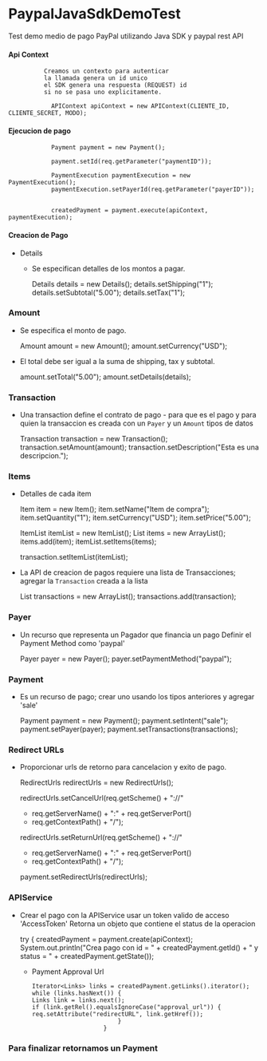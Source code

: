 # PaypalJavaSdkDemoTest
Test demo medio de pago PayPal utilizando Java SDK y paypal rest API 

#### Api Context
     
              Creamos un contexto para autenticar
              la llamada genera un id unico
              el SDK genera una respuesta (REQUEST) id 
              si no se pasa uno explicitamente.
             
                APIContext apiContext = new APIContext(CLIENTE_ID, CLIENTE_SECRET, MODO);
            
#### Ejecucion de pago
                
                Payment payment = new Payment();
          
                payment.setId(req.getParameter("paymentID"));
               
                PaymentExecution paymentExecution = new PaymentExecution();
                paymentExecution.setPayerId(req.getParameter("payerID"));


                createdPayment = payment.execute(apiContext, paymentExecution);
               
              
#### Creacion de Pago
                
* Details

    * Se especifican detalles de los montos a pagar.
                    
        Details details = new Details();
        details.setShipping("1");
        details.setSubtotal("5.00");
        details.setTax("1");

### Amount
                
* Se especifica el monto de pago.
                     
    Amount amount = new Amount();
    amount.setCurrency("USD");
                    
* El total debe ser igual a la suma de shipping, tax y subtotal.
                     
    amount.setTotal("5.00");
    amount.setDetails(details);

### Transaction
                 
* Una transaction define el contrato  de
    pago - para que es el pago y para quien
    la transaccion es creada con un 
    `Payer` y un  `Amount` tipos de datos
                   
    Transaction transaction = new Transaction();
    transaction.setAmount(amount);
    transaction.setDescription("Esta es una descripcion.");

### Items
                
* Detalles de cada item
                
    Item item = new Item();
    item.setName("Item de compra");
    item.setQuantity("1");
    item.setCurrency("USD");
    item.setPrice("5.00");
                
    ItemList itemList = new ItemList();
    List<Item> items = new ArrayList<Item>();
    items.add(item);
    itemList.setItems(items);

    transaction.setItemList(itemList);


* La API de creacion de pagos requiere una lista de
    Transacciones; agregar la `Transaction` creada
    a la lista
                
    List<Transaction> transactions = new ArrayList();
    transactions.add(transaction);

### Payer
                
* Un recurso que representa un Pagador que financia un pago
    Definir el Payment Method
    como 'paypal'
                
    Payer payer = new Payer();
    payer.setPaymentMethod("paypal");

### Payment
                
* Es un recurso de pago; crear uno usando
los tipos anteriores y agregar 'sale' 
               
    Payment payment = new Payment();
    payment.setIntent("sale");
    payment.setPayer(payer);
    payment.setTransactions(transactions);

### Redirect URLs
                    
* Proporcionar urls de retorno para
cancelacion y exito de pago.
                 
    RedirectUrls redirectUrls = new RedirectUrls();
                
    redirectUrls.setCancelUrl(req.getScheme() + "://"
    + req.getServerName() + ":" + req.getServerPort()
    + req.getContextPath() + "/");
                     
    redirectUrls.setReturnUrl(req.getScheme() + "://"
    + req.getServerName() + ":" + req.getServerPort()
    + req.getContextPath() + "/");
                     
    payment.setRedirectUrls(redirectUrls);
                 
### APIService
                  
* Crear el pago con la APIService
usar un token valido de acceso 'AccessToken'
Retorna un objeto que contiene el status de la operacion
                         
    try {
        createdPayment = payment.create(apiContext);
        System.out.println("Crea pago con id = "
        + createdPayment.getId() + " y status = "
        + createdPayment.getState());
                
   * Payment Approval Url

         Iterator<Links> links = createdPayment.getLinks().iterator();
         while (links.hasNext()) {
         Links link = links.next();
         if (link.getRel().equalsIgnoreCase("approval_url")) {                                     req.setAttribute("redirectURL", link.getHref());
                                 }
                             }

### Para finalizar retornamos un Payment                           

